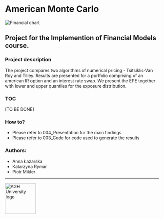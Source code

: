 # American Monte Carlo

<img src="https://www.york.ac.uk/media/study/courses/postgraduate/mathematics/optimised%20image%205.jpg" alt="Financial chart"/>  

Project for the Implemention of Financial Models course.
---

### Project description

The project compares two algorithms of numerical pricing - Tsitsiklis-Van Roy and Tilley.
Results are presented for a portfolio comprising of an american IR option and an interest rate swap. We present the EPE together with lower and upper quantiles for the exposure distribution.

### TOC

[TO BE DONE]

### How to?

* Please refer to 004_Presentation for the main findings
* Please refer to 003_Code for code used to generate the results

### Authors:

* Anna Łazarska
* Katarzyna Rymar
* Piotr Mikler

---
<img src="https://www.agh.edu.pl/fileadmin/default/templates/images/uczelnia/siw/znak/symetryczny/en/dwuwiersz/agh_nzw_s_en_2w_wbr_rgb_150ppi.jpg" alt="AGH University logo" width="100"/> 